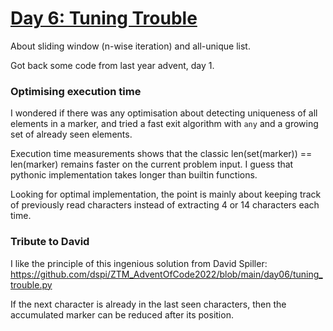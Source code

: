 # [Day 6: Tuning Trouble](https://adventofcode.com/2022/day/6)

About sliding window (n-wise iteration) and all-unique list.

Got back some code from last year advent, day 1.

### Optimising execution time
I wondered if there was any optimisation about detecting uniqueness of all elements in a marker, and
tried a fast exit algorithm with `any` and a growing set of already seen elements.

Execution time measurements shows that the classic len(set(marker)) == len(marker) remains faster 
on the current problem input. I guess that pythonic implementation takes longer than builtin functions.

Looking for optimal implementation, the point is mainly about keeping track of previously read characters
instead of extracting 4 or 14 characters each time.

### Tribute to David
I like the principle of this ingenious solution from David Spiller:
https://github.com/dspi/ZTM_AdventOfCode2022/blob/main/day06/tuning_trouble.py

If the next character is already in the last seen characters, then the accumulated marker can be reduced after
its position. 
